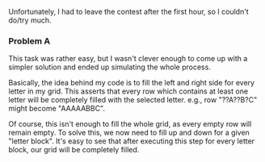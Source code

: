 Unfortunately, I had to leave the contest after the first hour, so I couldn't do/try much.

### Problem A
This task was rather easy, but I wasn't clever enough to come up with a simpler solution and ended up simulating the whole process.

Basically, the idea behind my code is to fill the left and right side for every letter in my grid. This asserts that every row which contains at least one letter will be completely filled with the selected letter. e.g., row "??A??B?C" might become "AAAAABBC".

Of course, this isn't enough to fill the whole grid, as every empty row will remain empty. To solve this, we now need to fill up and down for a given "letter block". It's easy to see that after executing this step for every letter block, our grid will be completely filled.

